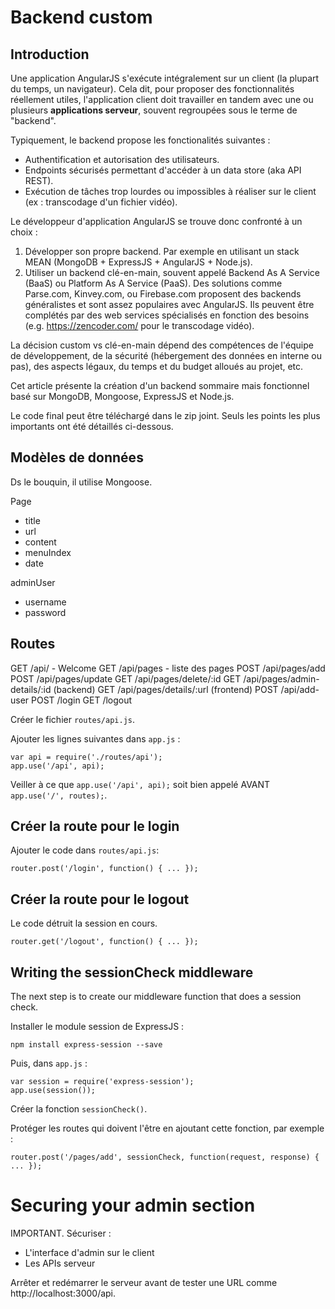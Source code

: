 Backend custom
==============

Introduction
------------

Une application AngularJS s'exécute intégralement sur un client (la plupart du temps, un navigateur). Cela dit, pour proposer des fonctionnalités réellement utiles, l'application client doit travailler en tandem avec une ou plusieurs **applications serveur**, souvent regroupées sous le terme de "backend".

Typiquement, le backend propose les fonctionalités suivantes :
- Authentification et autorisation des utilisateurs.
- Endpoints sécurisés permettant d'accéder à un data store (aka API REST).
- Exécution de tâches trop lourdes ou impossibles à réaliser sur le client (ex : transcodage d'un fichier vidéo).

Le développeur d'application AngularJS se trouve donc confronté à un choix :

1. Développer son propre backend. Par exemple en utilisant un stack MEAN (MongoDB + ExpressJS + AngularJS + Node.js).
2. Utiliser un backend clé-en-main, souvent appelé Backend As A Service (BaaS) ou Platform As A Service (PaaS). Des solutions comme Parse.com, Kinvey.com, ou Firebase.com proposent des backends généralistes et sont assez populaires avec AngularJS. Ils peuvent être complétés par des web services spécialisés en fonction des besoins (e.g. https://zencoder.com/ pour le transcodage vidéo).

La décision custom vs clé-en-main dépend des compétences de l'équipe de développement, de la sécurité (hébergement des données en interne ou pas), des aspects légaux, du temps et du budget alloués au projet, etc.

Cet article présente la création d'un backend sommaire mais fonctionnel basé sur MongoDB, Mongoose, ExpressJS et Node.js.

Le code final peut être téléchargé dans le zip joint. Seuls les points les plus importants ont été détaillés ci-dessous.

Modèles de données
------------------

Ds le bouquin, il utilise Mongoose.

Page
  - title
  - url
  - content
  - menuIndex
  - date

adminUser
  - username
  - password


Routes
------

GET /api/ - Welcome
GET /api/pages - liste des pages
POST /api/pages/add
POST /api/pages/update
GET /api/pages/delete/:id
GET /api/pages/admin-details/:id (backend)
GET /api/pages/details/:url (frontend)
POST /api/add-user
POST /login
GET /logout

Créer le fichier `routes/api.js`.

Ajouter les lignes suivantes dans `app.js` :

    var api = require('./routes/api');
    app.use('/api', api);

Veiller à ce que `app.use('/api', api);` soit bien appelé AVANT `app.use('/', routes);`.

Créer la route pour le login
----------------------------

Ajouter le code dans `routes/api.js`:

    router.post('/login', function() { ... });

Créer la route pour le logout
-----------------------------

Le code détruit la session en cours.

    router.get('/logout', function() { ... });

Writing the sessionCheck middleware
-----------------------------------

The next step is to create our middleware function that does a session check.

Installer le module session de ExpressJS :

    npm install express-session --save

Puis, dans `app.js` :

    var session = require('express-session');
    app.use(session());

Créer la fonction `sessionCheck()`.

Protéger les routes qui doivent l'être en ajoutant cette fonction, par exemple :

    router.post('/pages/add', sessionCheck, function(request, response) { ... });


Securing your admin section
===========================

IMPORTANT. Sécuriser :
- L'interface d'admin sur le client
- Les APIs serveur


Arrêter et redémarrer le serveur avant de tester une URL comme http://localhost:3000/api.
